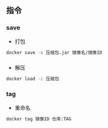 <!--
 * @Description: 
 * @Version: 1.0
 * @Author: DaLao
 * @Email: dalao_li@163.com
 * @Date: 2022-03-27 11:14:23
 * @LastEditors: DaLao
 * @LastEditTime: 2022-03-27 11:15:59
-->

## 指令


### save

- 打包

```sh
docker save -o 压缩包.jar 镜像名/镜像ID
```


### 

- 解压

```sh
docker load -i 压缩包
```


### tag

- 重命名

```sh
docker tag 镜像ID 仓库:TAG
```
